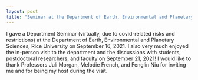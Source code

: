 ```yaml
---
layout: post
title: "Seminar at the Department of Earth, Environmental and Planetary Sciences, Rice University"
---
```


I gave a Department Seminar (virtually, due to covid-related risks and restrictions) at the Department of Earth, Environmental and Planetary Sciences, Rice University on September 16, 2021. I also very much enjoyed the in-person visit to the department and the discussions with students, postdoctoral researchers, and faculty on September 21, 2021! I would like to thank Professors Juli Morgan, Melodie French, and Fenglin Niu for inviting me and for being my host during the visit.
